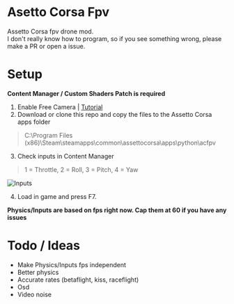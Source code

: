 # Asetto Corsa Fpv
Assetto Corsa fpv drone mod. \
I don't really know how to program, so if you see something wrong, please make a PR or open a issue.

# Setup
**Content Manager / Custom Shaders Patch is required**

1. Enable Free Camera | [Tutorial](https://www.reddit.com/r/assettocorsa/comments/anbgjt/how_to_enable_free_camera_mouse_look_in_assetto/)
2. Download or clone this repo and copy the files to the Assetto Corsa apps folder
> C:\Program Files (x86)\Steam\steamapps\common\assettocorsa\apps\python\acfpv
3. Check inputs in Content Manager
> 1 = Throttle, 2 = Roll, 3 = Pitch, 4 = Yaw

![Inputs](https://github.com/dot1nt/ac-fpv/blob/main/assets/cm.png)

4. Load in game and press F7.

**Physics/Inputs are based on fps right now. Cap them at 60 if you have any issues**

# Todo / Ideas
- Make Physics/Inputs fps independent
- Better physics
- Accurate rates (betaflight, kiss, raceflight)
- Osd
- Video noise
